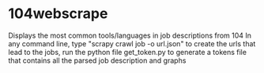# 104webscrape
Displays the most common tools/languages in job descriptions from 104
In any command line, type "scrapy crawl job -o url.json" to create the urls that lead to the jobs,
run the python file get_token.py to generate a tokens file that contains all the parsed job description and graphs
